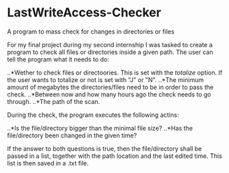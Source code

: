 # LastWriteAccess-Checker
A program to mass check for changes in directories or files

For my final project during my second internship I was tasked to create a program to check all files or directories inside a given path. The user can tell the program what it needs to do:

..*Wether to check files or directoories. This is set with the *totalize* option. If the user wants to totalize or not is set with "J" or "N".
..*The minimum amount of megabytes the directories/files need to be in order to pass the check.
..*Between now and how many hours ago the check needs to go through.
..*The path of the scan.

During the check, the program executes the following actins:

..*Is the file/directory bigger than the minimal file size?
..*Has the file/directory been changed in the given time?

If the answer to both questions is true, then the file/directory shall be passed in a list, together with the path location and the last edited time. This list is then saved in a .txt file.
